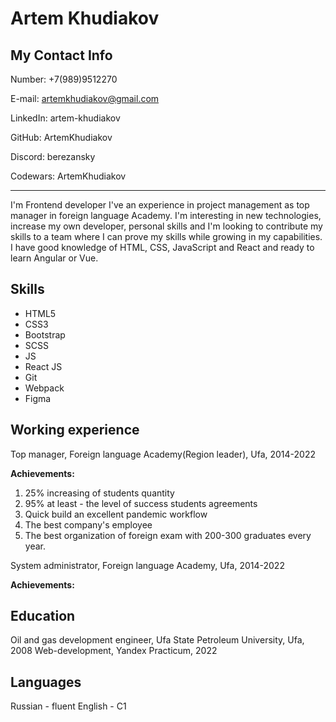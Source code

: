 
# Artem Khudiakov

## My Contact Info

Number: +7(989)9512270

E-mail: artemkhudiakov@gmail.com

LinkedIn: artem-khudiakov

GitHub: ArtemKhudiakov

Discord: berezansky

Codewars: ArtemKhudiakov

---
I'm Frontend developer
I've an experience in project management as top manager in foreign language Academy.
I'm interesting in new technologies, increase my own developer, personal skills and I'm looking to contribute my skills to a team where I can prove my skills while growing in my capabilities.
I have good knowledge of HTML, CSS, JavaScript and React and ready to learn Angular or Vue.

## Skills

* HTML5
* CSS3
* Bootstrap
* SCSS
* JS
* React JS
* Git
* Webpack
* Figma


## Working experience

Top manager, Foreign language Academy(Region leader), Ufa, 2014-2022

**Achievements:**
1. 25% increasing of students quantity
2. 95% at least - the level of success students agreements
3. Quick build an excellent pandemic workflow
4. The best company's employee
5. The best organization of foreign exam with 200-300 graduates every year.

System administrator, Foreign language Academy, Ufa, 2014-2022

**Achievements:**



## Education

Oil and gas development engineer, Ufa State Petroleum University, Ufa, 2008
Web-development, Yandex Practicum, 2022

## Languages

Russian - fluent
English - C1
